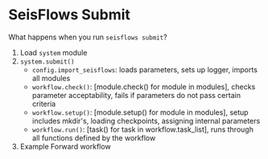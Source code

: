 # SeisFlows Submit

What happens when you run `seisflows submit`?

1. Load `system` module
2. `system.submit()`  
	- `config.import_seisflows`: loads parameters, sets up logger, imports all modules
	- `workflow.check()`: [module.check() for module in modules], checks parameter acceptability, fails if parameters do not pass certain criteria
	- `workflow.setup()`: [module.setup() for module in modules], setup includes mkdir's, loading checkpoints, assigning internal parameters
	- `workflow.run()`: [task() for task in workflow.task_list], runs through all functions defined by the workflow
3. Example Forward workflow
	



